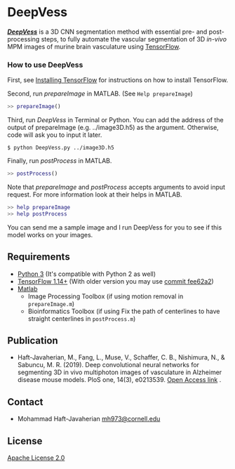 # DeepVess
[***DeepVess***](https://journals.plos.org/plosone/article?id=10.1371/journal.pone.0213539)  is a 3D CNN segmentation method with essential pre- and post-processing steps, to fully automate the vascular segmentation of 3D *in-vivo* MPM images of murine brain vasculature using [TensorFlow](https://github.com/tensorflow/tensorflow). 

### How to use DeepVess

First, see [Installing TensorFlow](https://www.tensorflow.org/get_started/os_setup.html) for instructions on how to install TensorFlow. 

Second, run *prepareImage* in MATLAB. (See `Help prepareImage`)
```matlab
>> prepareImage()
```

Third, run *DeepVess* in Terminal or Python. You can add the address of the output of prepareImage (e.g. ../image3D.h5) as the argument. Otherwise, code will ask you to input it later.
```shell 
$ python DeepVess.py ../image3D.h5
```

Finally, run *postProcess* in MATLAB.
```matlab
>> postProcess()
```

Note that *prepareImage* and *postProcess* accepts arguments to avoid input request. For more information look at their helps in MATLAB.
 ```matlab
>> help prepareImage
>> help postProcess
```

You can send me a sample image and I run DeepVess for you to see if this model works on your images.

## Requirements
* [Python 3](https://www.python.org) (It's compatible with Python 2 as well)
* [TensorFlow 1.14+](https://www.tensorflow.org) (With older version you may use [commit fee62a2](https://github.com/mhaft/DeepVess/tree/fee62a24ca2176027ab9d9c1c505f6340b59480d))
* [Matlab](https://www.mathworks.com) 
    * Image Processing Toolbox (if using motion removal in `prepareImage.m`)
    * Bioinformatics Toolbox (if using Fix the path of centerlines to have straight centerlines in `postProcess.m`)

## Publication
* Haft-Javaherian, M., Fang, L., Muse, V., Schaffer, C. B., Nishimura, N., & Sabuncu, M. R. (2019). Deep convolutional neural networks for segmenting 3D in vivo multiphoton images of vasculature in Alzheimer disease mouse models. PloS one, 14(3), e0213539. [Open Access link](https://journals.plos.org/plosone/article?id=10.1371/journal.pone.0213539) .

## Contact
* Mohammad Haft-Javaherian <mh973@cornell.edu>

## License
[Apache License 2.0](LICENSE)

